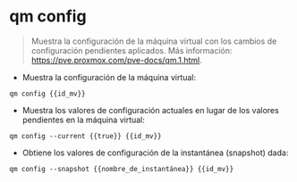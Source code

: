 # qm config

> Muestra la configuración de la máquina virtual con los cambios de configuración pendientes aplicados.
> Más información: <https://pve.proxmox.com/pve-docs/qm.1.html>.

- Muestra la configuración de la máquina virtual:

`qm config {{id_mv}}`

- Muestra los valores de configuración actuales en lugar de los valores pendientes en la máquina virtual:

`qm config --current {{true}} {{id_mv}}`

- Obtiene los valores de configuración de la instantánea (snapshot) dada:

`qm config --snapshot {{nombre_de_instantánea}} {{id_mv}}`
